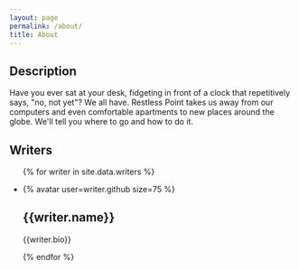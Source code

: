 ```yaml
---
layout: page
permalink: /about/
title: About
---
```


## Description

Have you ever sat at your desk, fidgeting in front of a clock that repetitively says, "no, not yet"? We all have. Restless Point takes us away from our computers and even comfortable apartments to new places around the globe. We'll tell you where to go and how to do it.

## Writers
<ul class="post-index unstyled-list">

{% for writer in site.data.writers %}
<li><article>
  {% avatar user=writer.github size=75 %}
  <h1 itemprop="name">{{writer.name}}<a href="{{writer.homepage}}"><i class="fa fa-external-link"></i></a></h1>
  <p itemprop="description">
    {{writer.bio}}
  </p>
</article></li>
{% endfor %}

</ul>
